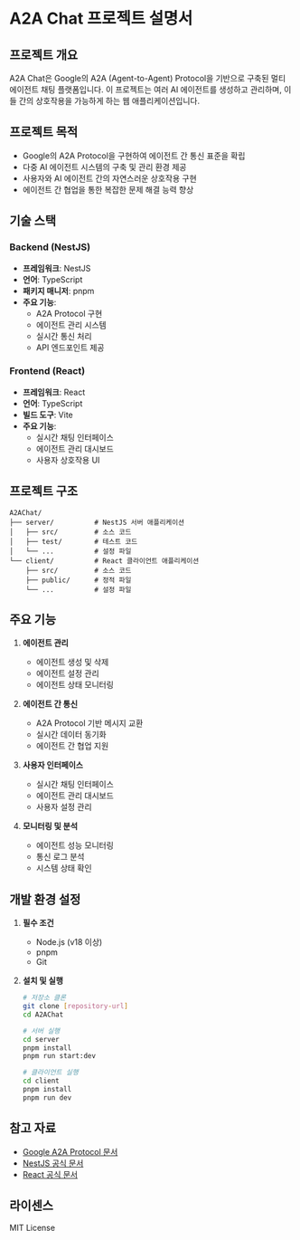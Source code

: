 # A2A Chat 프로젝트 설명서

## 프로젝트 개요
A2A Chat은 Google의 A2A (Agent-to-Agent) Protocol을 기반으로 구축된 멀티 에이전트 채팅 플랫폼입니다. 이 프로젝트는 여러 AI 에이전트를 생성하고 관리하며, 이들 간의 상호작용을 가능하게 하는 웹 애플리케이션입니다.

## 프로젝트 목적
- Google의 A2A Protocol을 구현하여 에이전트 간 통신 표준을 확립
- 다중 AI 에이전트 시스템의 구축 및 관리 환경 제공
- 사용자와 AI 에이전트 간의 자연스러운 상호작용 구현
- 에이전트 간 협업을 통한 복잡한 문제 해결 능력 향상

## 기술 스택
### Backend (NestJS)
- **프레임워크**: NestJS
- **언어**: TypeScript
- **패키지 매니저**: pnpm
- **주요 기능**:
  - A2A Protocol 구현
  - 에이전트 관리 시스템
  - 실시간 통신 처리
  - API 엔드포인트 제공

### Frontend (React)
- **프레임워크**: React
- **언어**: TypeScript
- **빌드 도구**: Vite
- **주요 기능**:
  - 실시간 채팅 인터페이스
  - 에이전트 관리 대시보드
  - 사용자 상호작용 UI

## 프로젝트 구조
```
A2AChat/
├── server/          # NestJS 서버 애플리케이션
│   ├── src/         # 소스 코드
│   ├── test/        # 테스트 코드
│   └── ...          # 설정 파일
└── client/          # React 클라이언트 애플리케이션
    ├── src/         # 소스 코드
    ├── public/      # 정적 파일
    └── ...          # 설정 파일
```

## 주요 기능
1. **에이전트 관리**
   - 에이전트 생성 및 삭제
   - 에이전트 설정 관리
   - 에이전트 상태 모니터링

2. **에이전트 간 통신**
   - A2A Protocol 기반 메시지 교환
   - 실시간 데이터 동기화
   - 에이전트 간 협업 지원

3. **사용자 인터페이스**
   - 실시간 채팅 인터페이스
   - 에이전트 관리 대시보드
   - 사용자 설정 관리

4. **모니터링 및 분석**
   - 에이전트 성능 모니터링
   - 통신 로그 분석
   - 시스템 상태 확인

## 개발 환경 설정
1. **필수 조건**
   - Node.js (v18 이상)
   - pnpm
   - Git

2. **설치 및 실행**
   ```bash
   # 저장소 클론
   git clone [repository-url]
   cd A2AChat

   # 서버 실행
   cd server
   pnpm install
   pnpm run start:dev

   # 클라이언트 실행
   cd client
   pnpm install
   pnpm run dev
   ```

## 참고 자료
- [Google A2A Protocol 문서](https://developers.google.com/a2a)
- [NestJS 공식 문서](https://docs.nestjs.com/)
- [React 공식 문서](https://react.dev/)

## 라이센스
MIT License 